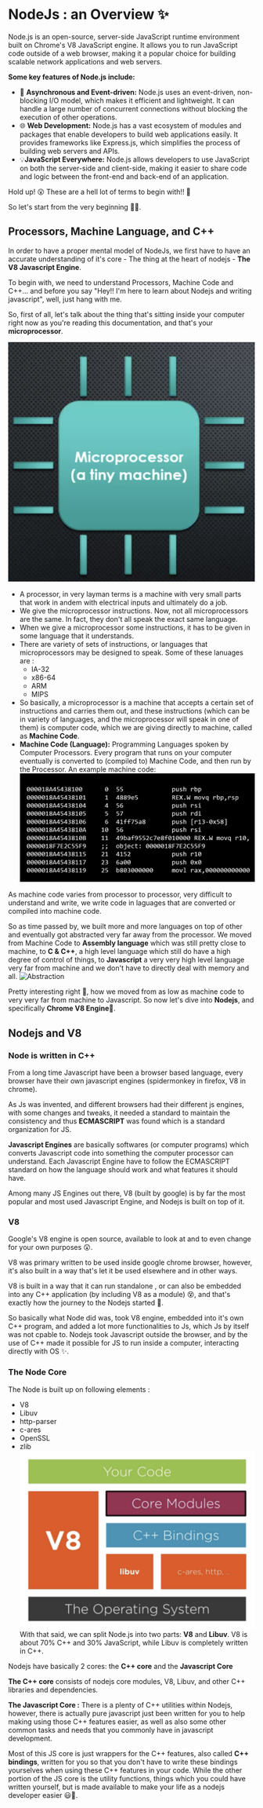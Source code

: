 # NodeJs : an Overview ✨

Node.js is an open-source, server-side JavaScript runtime environment built on Chrome's V8 JavaScript engine. It allows you to run JavaScript code outside of a web browser, making it a popular choice for building scalable network applications and web servers.

**Some key features of Node.js include:**

- 🚀 **Asynchronous and Event-driven:** Node.js uses an event-driven, non-blocking I/O model, which makes it efficient and lightweight. It can handle a large number of concurrent connections without blocking the execution of other operations. 
- 🌐 **Web Development:** Node.js has a vast ecosystem of modules and packages that enable developers to build web applications easily. It provides frameworks like Express.js, which simplifies the process of building web servers and APIs. 
- 💡**JavaScript Everywhere:** Node.js allows developers to use JavaScript on both the server-side and client-side, making it easier to share code and logic between the front-end and back-end of an application.

Hold up! 😮 These are a hell lot of terms to begin with!! 🤯


So let's start from the very beginning 🌟🚀.

## Processors, Machine Language, and C++

In order to have a proper mental model of NodeJs, we first have to have an accurate understanding of it's core - The thing at the heart of nodejs - **The V8 Javascript Engine**.

To begin with, we need to understand Processors, Machine Code and C++... and before you say "Hey!! I'm here to learn about Nodejs and writing javascript", well, just hang with me.


So, first of all, let's talk about the thing that's sitting inside your computer right now as you're reading this documentation, and that's your **microprocessor**.

![microprocessor](../assets/microprocessor.png)

- A processor, in very layman terms is a machine with very small parts that work in andem with electrical inputs and ultimately do a job. 
- We give the microprocessor instructions. Now, not all microprocessors are the same. In fact, they don't all speak the exact same language.
- When we give a microprocessor some instructions, it has to be given in some language that it understands.
- There are variety of sets of instructions, or languages that microprocessors may be designed to speak. Some of these lanuages are : 
  - IA-32
  - x86-64
  - ARM
  - MIPS
- So basically, a microprocessor is a machine that accepts a certain set of instructions and carries them out, and these instructions (which can be in variety of languages, and the microprocessor will speak in one of them) is computer code, which we are giving directly to machine, called as **Machine Code**.
- **Machine Code (Language):** Programming Languages spoken by Computer Processors. Every program that runs on your computer eventually is converted to (compiled to) Machine Code, and then run by the Processor. 
  An example machine code:
  ![Machine Code](./../assets/machine-code.png)

As machine code varies from processor to processor, very difficult to understand and write, we write code in laguages that are converted or compiled into machine code.

So as time passed by, we built more and more languages on top of other and eventually got abstracted very far away from the processor. We moved from Machine Code to **Assembly language** which was still pretty close to machine, to **C & C++**, a high level language which still do have a high degree of control of things, to **Javascript** a very very high level language very far from machine and we don't have to directly deal with memory and all.
![Abstraction](./../assets/abstraction.png)

Pretty interesting right 💫, how we moved from as low as machine code to very very far from machine to Javascript. So now let's dive into **Nodejs**, and specifically **Chrome V8 Engine**🚀.

## Nodejs and V8

### Node is written in C++

From a long time Javascript have been a browser based language, every browser have their own javascript engines (spidermonkey in firefox, V8 in chrome).

As Js was invented, and different browsers had their different js engines, with some changes and tweaks, it needed a standard to maintain the consistency and thus **ECMASCRIPT** was found which is a standard organization for JS.

**Javascript Engines** are basically softwares (or computer programs) which converts Javascript code into something the computer processor can understand. Each Javascript Engine have to follow the ECMASCRIPT standard on how the language should work and what features it should have.

Among many JS Engines out there, V8 (built by google) is by far the most popular and most used Javascript Engine, and Nodejs is built on top of it.

### V8

Google's V8 engine is open source, available to look at and to even change for your own purposes 😲.

V8 was primary written to be used inside google chrome browser, however, it's also built in a way that's let it be used elsewhere and in other ways. 

V8 is built in a way that it can run standalone , or can also be embedded into any C++ application (by including V8 as a module) 😵, and that's exactly how the journey to the Nodejs started 🌟.

So basically what Node did was, took V8 engine, embedded into it's own C++ program, and added a lot more functionalities to Js, which Js by itself was not cpable to.
Nodejs took Javascript outside the browser, and by the use of C++ made it possible for JS to run inside a computer, interacting directly with OS ✨. 

### The Node Core

The Node is built up on following elements :
- V8
- Libuv
- http-parser
- c-ares
- OpenSSL
- zlib
![nodejs](../assets/nodejs.png)
With that said, we can split Node.js into two parts: **V8** and **Libuv**. V8 is about 70% C++ and 30% JavaScript, while Libuv is completely written in C++.

Nodejs have basically 2 cores: the **C++ core** and the **Javascript Core**

**The C++ core** consists of nodejs core modules, V8, Libuv, and other C++ libraries and dependencies.

**The Javascript Core :** There is a plenty of C++ utilities within Nodejs, however, there is actually pure javascript just been written for you to help making using those C++ features easier, as well as also some other common tasks and needs that you commonly have in javascript development.

Most of this JS core is just wrappers for the C++ features, also called **C++ bindings**, written for you so that you don't have to write these bindings yourselves when using these C++ features in your code.
While the other portion of the JS core is the utility functions, things which you could have written yourself, but is made available to make your life as a nodejs developer easier 😃🌟.

